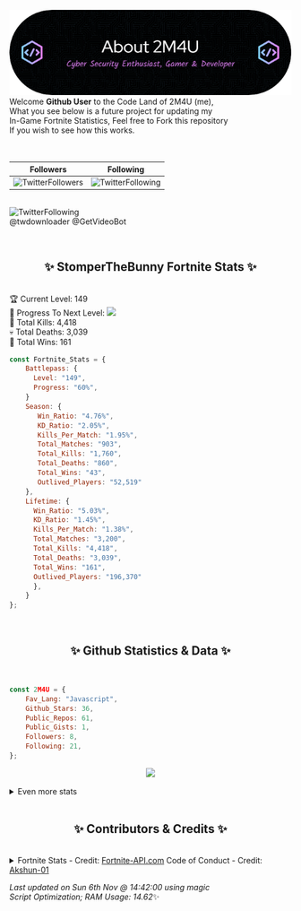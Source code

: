 
  ![Header](./src/github-banner.png)
  <br>
  Welcome **Github User** to the Code Land of 2M4U (me),<br>
  What you see below is a future project for updating my<br>
  In-Game Fortnite Statistics, Feel free to Fork this repository<br>
  If you wish to see how this works.
  <br><br>
  <br>
  
  | Followers  | Following |
  | ---------- |:---------:|
  | ![TwitterFollowers](https://img.shields.io/badge/Twitter%20Followers-78-blue)  | ![TwitterFollowing](https://img.shields.io/badge/Twitter%20Following-219-blue)  |


  <br>![TwitterFollowing](https://img.shields.io/badge/Latest%20Tweet--blue)<br>
  @twdownloader @GetVideoBot
   
  <br><h2 align="center"> ✨ StomperTheBunny Fortnite Stats ✨</h2><br>
  🏆 Current Level: 149<br>
  🎉 Progress To Next Level: ![](https://geps.dev/progress/60)<br>
  🎯 Total Kills: 4,418<br>
  💀 Total Deaths: 3,039<br>
  👑 Total Wins: 161<br>

```js
const Fortnite_Stats = {
    Battlepass: {
      Level: "149",
      Progress: "60%",    
    }
    Season: { 
       Win_Ratio: "4.76%",
       KD_Ratio: "2.05%",
       Kills_Per_Match: "1.95%",
       Total_Matches: "903",
       Total_Kills: "1,760",
       Total_Deaths: "860",
       Total_Wins: "43",
       Outlived_Players: "52,519"
    },
    Lifetime: {
      Win_Ratio: "5.03%",
      KD_Ratio: "1.45%",
      Kills_Per_Match: "1.38%",
      Total_Matches: "3,200",
      Total_Kills: "4,418",
      Total_Deaths: "3,039",
      Total_Wins: "161",
      Outlived_Players: "196,370"
      },
    }
}; 
```


<br><h2 align="center"> ✨ Github Statistics & Data ✨</h2><br>

```js
const 2M4U = {
    Fav_Lang: "Javascript",
    Github_Stars: 36,
    Public_Repos: 61,
    Public_Gists: 1,
    Followers: 8,
    Following: 21,
}; 
```

<p align="center">
<img src="https://github-readme-streak-stats.herokuapp.com/?user=2M4U&theme=tokyonight">
</p>
<details>
  <summary>
      Even more stats
  </summary>
  <p align="center">
    <img src="https://github-profile-trophy.vercel.app/?username=2M4U&theme=dracula">
    <img src="https://github-readme-stats.vercel.app/api?username=2M4U&theme=tokyonight&count_private=true&show_icons=true&include_all_commits=true">
  </p>
</details>
<br><h2 align="center"> ✨ Contributors & Credits ✨</h2><br>
<details>
  <summary>
      Fortnite Stats - Credit: <a href="https://fortnite-api.com/?utm_source=github.com/2M4U/2M4U">Fortnite-API.com</a>
      Code of Conduct - Credit: <a href="https://github.com/Akshun-01">Akshun-01</a>
  </summary>
</details>

<!-- Last updated on Sun Nov 06 2022 14:42:00 GMT+0000 (Coordinated Universal Time) ;-;-->
<i>Last updated on  Sun 6th Nov @ 14:42:00 using magic<br>
Script Optimization; RAM Usage: 14.62</i>✨